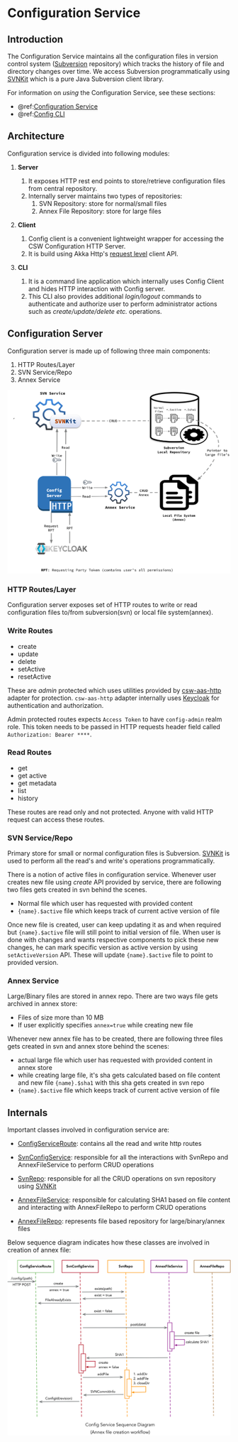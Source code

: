 # Configuration Service

## Introduction

The Configuration Service maintains all the configuration files in version control system ([Subversion](https://subversion.apache.org/) repository) which tracks the history of file and directory changes over time.
We access Subversion programmatically using [SVNKit](https://svnkit.com) which is a pure Java Subversion client library.

For information on _using_ the Configuration Service, see these sections:

- @ref:[Configuration Service](../../services/config.md)
- @ref:[Config CLI](../../apps/cswconfigcli.md)

## Architecture

Configuration service is divided into following modules:

1. **Server**
    1. It exposes HTTP rest end points to store/retrieve configuration files from central repository.
    1. Internally server maintains two types of repositories:
        1. SVN Repository: store for normal/small files
        1. Annex File Repository: store for large files

1. **Client**
    1. Config client is a convenient lightweight wrapper for accessing the CSW Configuration HTTP Server.
    1. It is build using Akka Http's [request level](https://doc.akka.io/docs/akka-http/current/client-side/request-level.html) client API.

1. **CLI**
    1. It is a command line application which internally uses Config Client and hides HTTP interaction with Config server.
    1. This CLI also provides additional *login/logout* commands to authenticate and authorize user to perform administrator actions such as *create/update/delete etc.* operations.

## Configuration Server

Configuration server is made up of following three main components:

1. HTTP Routes/Layer
1. SVN Service/Repo
1. Annex Service

![Config Service](config.png)

### HTTP Routes/Layer

Configuration server exposes set of HTTP routes to write or read configuration files to/from subversion(svn) or local file system(annex).

### Write Routes

- create
- update
- delete
- setActive
- resetActive

These are *admin* protected which uses utilities provided by [csw-aas-http](../aas/csw-aas-http.html) adapter for protection. `csw-aas-http` adapter internally uses [Keycloak](https://www.keycloak.org/) for authentication and authorization.

Admin protected routes expects `Access Token` to have `config-admin` realm role. This token needs to be passed in HTTP requests header field called `Authorization: Bearer ****`.

### Read Routes

- get
- get active
- get metadata
- list
- history

These routes are read only and not protected. Anyone with valid HTTP request can access these routes.

### SVN Service/Repo

Primary store for small or normal configuration files is Subversion. [SVNKit](https://svnkit.com) is used to perform all the read's and write's operations programmatically.

There is a notion of active files in configuration service. Whenever user creates new file using *create* API provided by service, there are following two files gets created in svn behind the scenes.

- Normal file which user has requested with provided content
- `{name}.$active` file which keeps track of current active version of file

Once new file is created, user can keep updating it as and when required but `{name}.$active` file will still point to initial version of file.
When user is done with changes and wants respective components to pick these new changes, he can mark specific version as active version by using `setActiveVersion` API. These will update `{name}.$active` file to point to provided version.

### Annex Service

Large/Binary files are stored in annex repo. There are two ways file gets archived in annex store:

- Files of size more than 10 MB
- If user explicitly specifies `annex=true` while creating new file

Whenever new annex file has to be created, there are following three files gets created in svn and annex store behind the scenes:

- actual large file which user has requested with provided content in annex store
- while creating large file, it's sha gets calculated based on file content and new file `{name}.$sha1` with this sha gets created in svn repo
- `{name}.$active` file which keeps track of current active version of file


## Internals

Important classes involved in configuration service are:

- [ConfigServiceRoute]($github.base_url$/csw-config/csw-config-server/src/main/scala/csw/config/server/http/ConfigServiceRoute.scala): contains all the read and write http routes 

- [SvnConfigService]($github.base_url$/csw-config/csw-config-server/src/main/scala/csw/config/server/svn/SvnConfigService.scala): responsible for all the interactions with SvnRepo and AnnexFileService to perform CRUD operations 

- [SvnRepo]($github.base_url$/csw-config/csw-config-server/src/main/scala/csw/config/server/svn/SvnRepo.scala): responsible for all the CRUD operations on svn repository using [SVNKit](https://svnkit.com)

- [AnnexFileService]($github.base_url$/csw-config/csw-config-server/src/main/scala/csw/config/server/files/AnnexFileService.scala): responsible for calculating SHA1 based on file content and interacting with AnnexFileRepo to perform CRUD operations

- [AnnexFileRepo]($github.base_url$/csw-config/csw-config-server/src/main/scala/csw/config/server/files/AnnexFileRepo.scala): represents file based repository for large/binary/annex files
        
Below sequence diagram indicates how these classes are involved in creation of annex file: 

![Config Sequence](config_sequence_diagram.png)